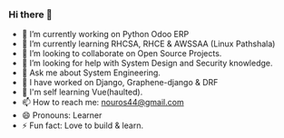 ### Hi there 👋

<!--
**nou-ros/nou-ros** is a ✨ _special_ ✨ repository because its `README.md` (this file) appears on your GitHub profile.

Here are some ideas to get you started:
-->
- 🔭 I’m currently working on Python Odoo ERP
- 🌱 I’m currently learning RHCSA, RHCE & AWSSAA (Linux Pathshala)
- 👯 I’m looking to collaborate on Open Source Projects.
- 🤔 I’m looking for help with System Design and Security knowledge.
- 💬 Ask me about System Engineering. 
- :art: I have worked on Django, Graphene-django & DRF
- :book: I'm self learning Vue(haulted).
- 📫 How to reach me: nouros44@gmail.com
- 😄 Pronouns: Learner
- ⚡ Fun fact: Love to build & learn.
